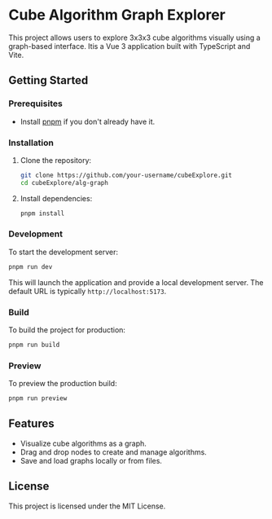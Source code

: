 # Cube Algorithm Graph Explorer

This project allows users to explore 3x3x3 cube algorithms visually using a graph-based interface. Itis a Vue 3 application built with TypeScript and Vite.

## Getting Started

### Prerequisites
- Install [pnpm](https://pnpm.io/installation) if you don't already have it.

### Installation
1. Clone the repository:
   ```bash
   git clone https://github.com/your-username/cubeExplore.git
   cd cubeExplore/alg-graph
   ```
2. Install dependencies:
   ```bash
   pnpm install
   ```

### Development
To start the development server:
```bash
pnpm run dev
```
This will launch the application and provide a local development server. The default URL is typically `http://localhost:5173`.

### Build
To build the project for production:
```bash
pnpm run build
```

### Preview
To preview the production build:
```bash
pnpm run preview
```

## Features
- Visualize cube algorithms as a graph.
- Drag and drop nodes to create and manage algorithms.
- Save and load graphs locally or from files.

## License
This project is licensed under the MIT License.
